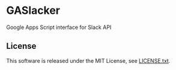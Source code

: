 # GASlacker
Google Apps Script interface for Slack API

## License
This software is released under the MIT License, see [LICENSE.txt](LICENSE.txt).
